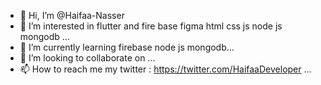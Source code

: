 - 👋 Hi, I’m @Haifaa-Nasser
- 👀 I’m interested in flutter and fire base figma html css js node js mongodb ...
- 🌱 I’m currently learning firebase node js mongodb...
- 💞️ I’m looking to collaborate on ...
- 📫 How to reach me my twitter : https://twitter.com/HaifaaDeveloper ...

<!---
Haifaa-Nasser/Haifaa-Nasser is a ✨ special ✨ repository because its `README.md` (this file) appears on your GitHub profile.
You can click the Preview link to take a look at your changes.
--->
